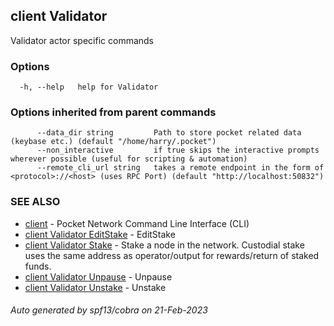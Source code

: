 ## client Validator

Validator actor specific commands

### Options

```
  -h, --help   help for Validator
```

### Options inherited from parent commands

```
      --data_dir string         Path to store pocket related data (keybase etc.) (default "/home/harry/.pocket")
      --non_interactive         if true skips the interactive prompts wherever possible (useful for scripting & automation)
      --remote_cli_url string   takes a remote endpoint in the form of <protocol>://<host> (uses RPC Port) (default "http://localhost:50832")
```

### SEE ALSO

* [client](client.md)	 - Pocket Network Command Line Interface (CLI)
* [client Validator EditStake](client_Validator_EditStake.md)	 - EditStake <fromAddr> <amount> <relayChainIDs> <serviceURI>
* [client Validator Stake](client_Validator_Stake.md)	 - Stake a node in the network. Custodial stake uses the same address as operator/output for rewards/return of staked funds.
* [client Validator Unpause](client_Validator_Unpause.md)	 - Unpause <fromAddr>
* [client Validator Unstake](client_Validator_Unstake.md)	 - Unstake <fromAddr>

###### Auto generated by spf13/cobra on 21-Feb-2023

